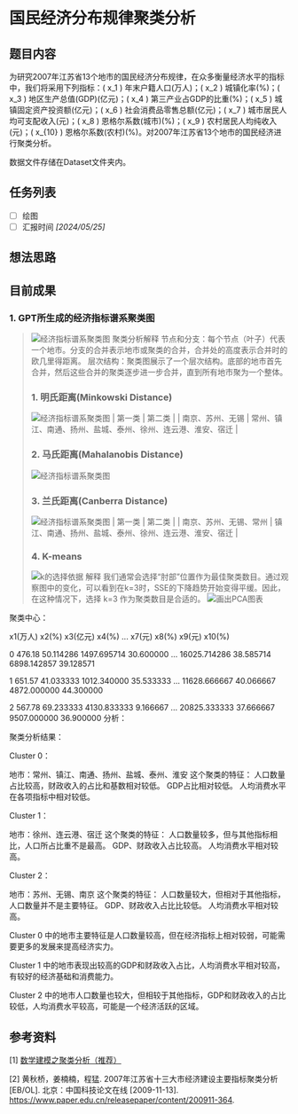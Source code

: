 # 国民经济分布规律聚类分析

## 题目内容
为研究2007年江苏省13个地市的国民经济分布规律，在众多衡量经济水平的指标中，我们将采用下列指标：\( x_1 \) 年末户籍人口(万人)；\( x_2 \) 城镇化率(%)；\( x_3 \) 地区生产总值(GDP)(亿元)；\( x_4 \) 第三产业占GDP的比重(%)；\( x_5 \) 城镇固定资产投资额(亿元)；\( x_6 \) 社会消费品零售总额(亿元)；\( x_7 \) 城市居民人均可支配收入(元)；\( x_8 \) 恩格尔系数(城市)(%)；\( x_9 \) 农村居民人均纯收入(元)；\( x_{10} \) 恩格尔系数(农村)(%)。对2007年江苏省13个地市的国民经济进行聚类分析。

数据文件存储在Dataset文件夹内。

## 任务列表
- [ ] 绘图
- [ ] 汇报时间  *[2024/05/25]* 

## 想法思路


## 目前成果
### 1. GPT所生成的经济指标谱系聚类图
> ![经济指标谱系聚类图](/国民经济分布/img/Figure_3.png)
聚类分析解释
节点和分支：每个节点（叶子）代表一个地市。分支的合并表示地市或聚类的合并，合并处的高度表示合并时的欧几里得距离。
层次结构：聚类图展示了一个层次结构。底部的地市首先合并，然后这些合并的聚类逐步进一步合并，直到所有地市聚为一个整体。
>### 1. 明氏距离(Minkowski Distance)
> ![经济指标谱系聚类图](/国民经济分布/img/Figure_4.png)
> | 第一类 | 第二类 |
> | 南京、苏州、无锡 | 常州、镇江、南通、扬州、盐城、泰州、徐州、连云港、淮安、宿迁	 |
>### 2. 马氏距离(Mahalanobis Distance)
> ![经济指标谱系聚类图](/国民经济分布/img/Figure_5.png)
>### 3. 兰氏距离(Canberra Distance)
> ![经济指标谱系聚类图](/国民经济分布/img/Figure_6.png)
> | 第一类 | 第二类 |
> | 南京、苏州、无锡、常州 | 镇江、南通、扬州、盐城、泰州、徐州、连云港、淮安、宿迁	 |
>### 4. K-means
> ![k的选择依据](/国民经济分布/img/Figure_7.png)
解释
我们通常会选择“肘部”位置作为最佳聚类数目。通过观察图中的变化，可以看到在k=3时，SSE的下降趋势开始变得平缓。因此，在这种情况下，选择 k=3 作为聚类数目是合适的。
> ![画出PCA图表](/国民经济分布/img/Figure_8.png)

聚类中心：

   x1​(万人)     x2​(%)      x3​(亿元)     x4​(%)  ...        x7​(元)     x8​(%)       x9​(元)    x10​(%)

0   476.18  50.114286  1497.695714  30.600000  ...  16025.714286  38.585714  6898.142857  39.128571

1   651.57  41.033333  1012.340000  35.533333  ...  11628.666667  40.066667  4872.000000  44.300000

2   567.78  69.233333  4130.833333   9.166667  ...  20825.333333  37.666667  9507.000000  36.900000
分析：

聚类分析结果：

Cluster 0：

地市：常州、镇江、南通、扬州、盐城、泰州、淮安
这个聚类的特征：
人口数量占比较高，财政收入的占比和基数相对较低。
GDP占比相对较低。
人均消费水平在各项指标中相对较低。

Cluster 1：

地市：徐州、连云港、宿迁
这个聚类的特征：
人口数量较多，但与其他指标相比，人口所占比重不是最高。
GDP、财政收入占比较高。
人均消费水平相对较高。

Cluster 2：

地市：苏州、无锡、南京
这个聚类的特征：
人口数量较大，但相对于其他指标，人口数量并不是主要特征。
GDP、财政收入占比比较低。
人均消费水平相对较高。

Cluster 0 中的地市主要特征是人口数量较高，但在经济指标上相对较弱，可能需要更多的发展来提高经济实力。

Cluster 1 中的地市表现出较高的GDP和财政收入占比，人均消费水平相对较高，有较好的经济基础和消费能力。

Cluster 2 中的地市人口数量也较大，但相较于其他指标，GDP和财政收入的占比较低，人均消费水平较高，可能是一个经济活跃的区域。



## 参考资料
[1] [数学建模之聚类分析（推荐）](https://blog.csdn.net/qq_40605167/article/details/100045676?ops_request_misc=%257B%2522request%255Fid%2522%253A%2522171599989016777224444236%2522%252C%2522scm%2522%253A%252220140713.130102334..%2522%257D&request_id=171599989016777224444236&biz_id=0&utm_medium=distribute.pc_search_result.none-task-blog-2~all~sobaiduend~default-2-100045676-null-null.142^v100^pc_search_result_base6&utm_term=%E6%95%B0%E5%AD%A6%E5%BB%BA%E6%A8%A1%E8%81%9A%E7%B1%BB%E5%88%86%E6%9E%90%E4%BE%8B%E9%A2%98&spm=1018.2226.3001.4187) 

[2] 黄秋桥，姜楠楠，程猛. 2007年江苏省十三大市经济建设主要指标聚类分析[EB/OL]. 北京：中国科技论文在线 [2009-11-13]. https://www.paper.edu.cn/releasepaper/content/200911-364.